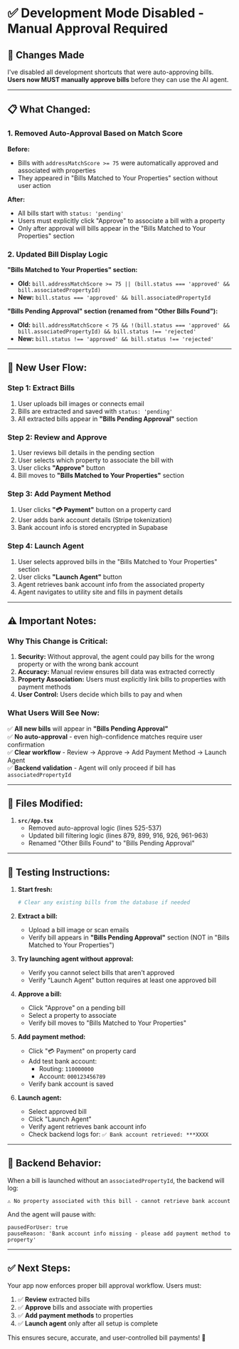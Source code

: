 # ✅ Development Mode Disabled - Manual Approval Required

## 🎯 Changes Made

I've disabled all development shortcuts that were auto-approving bills. **Users now MUST manually approve bills** before they can use the AI agent.

---

## 📋 What Changed:

### 1. **Removed Auto-Approval Based on Match Score**
**Before:**
- Bills with `addressMatchScore >= 75` were automatically approved and associated with properties
- They appeared in "Bills Matched to Your Properties" section without user action

**After:**
- All bills start with `status: 'pending'`
- Users must explicitly click "Approve" to associate a bill with a property
- Only after approval will bills appear in the "Bills Matched to Your Properties" section

### 2. **Updated Bill Display Logic**

**"Bills Matched to Your Properties" section:**
- **Old:** `bill.addressMatchScore >= 75 || (bill.status === 'approved' && bill.associatedPropertyId)`
- **New:** `bill.status === 'approved' && bill.associatedPropertyId`

**"Bills Pending Approval" section (renamed from "Other Bills Found"):**
- **Old:** `bill.addressMatchScore < 75 && !(bill.status === 'approved' && bill.associatedPropertyId) && bill.status !== 'rejected'`
- **New:** `bill.status !== 'approved' && bill.status !== 'rejected'`

---

## 🚀 New User Flow:

### **Step 1: Extract Bills**
1. User uploads bill images or connects email
2. Bills are extracted and saved with `status: 'pending'`
3. All extracted bills appear in **"Bills Pending Approval"** section

### **Step 2: Review and Approve**
1. User reviews bill details in the pending section
2. User selects which property to associate the bill with
3. User clicks **"Approve"** button
4. Bill moves to **"Bills Matched to Your Properties"** section

### **Step 3: Add Payment Method**
1. User clicks **"💳 Payment"** button on a property card
2. User adds bank account details (Stripe tokenization)
3. Bank account info is stored encrypted in Supabase

### **Step 4: Launch Agent**
1. User selects approved bills in the "Bills Matched to Your Properties" section
2. User clicks **"Launch Agent"** button
3. Agent retrieves bank account info from the associated property
4. Agent navigates to utility site and fills in payment details

---

## ⚠️ Important Notes:

### **Why This Change is Critical:**

1. **Security:** Without approval, the agent could pay bills for the wrong property or with the wrong bank account
2. **Accuracy:** Manual review ensures bill data was extracted correctly
3. **Property Association:** Users must explicitly link bills to properties with payment methods
4. **User Control:** Users decide which bills to pay and when

### **What Users Will See Now:**

✅ **All new bills** will appear in **"Bills Pending Approval"**  
✅ **No auto-approval** - even high-confidence matches require user confirmation  
✅ **Clear workflow** - Review → Approve → Add Payment Method → Launch Agent  
✅ **Backend validation** - Agent will only proceed if bill has `associatedPropertyId`

---

## 🔧 Files Modified:

1. **`src/App.tsx`**
   - Removed auto-approval logic (lines 525-537)
   - Updated bill filtering logic (lines 879, 899, 916, 926, 961-963)
   - Renamed "Other Bills Found" to "Bills Pending Approval"

---

## 🧪 Testing Instructions:

1. **Start fresh:**
   ```bash
   # Clear any existing bills from the database if needed
   ```

2. **Extract a bill:**
   - Upload a bill image or scan emails
   - Verify bill appears in **"Bills Pending Approval"** section (NOT in "Bills Matched to Your Properties")

3. **Try launching agent without approval:**
   - Verify you cannot select bills that aren't approved
   - Verify "Launch Agent" button requires at least one approved bill

4. **Approve a bill:**
   - Click "Approve" on a pending bill
   - Select a property to associate
   - Verify bill moves to "Bills Matched to Your Properties"

5. **Add payment method:**
   - Click "💳 Payment" on property card
   - Add test bank account:
     - Routing: `110000000`
     - Account: `000123456789`
   - Verify bank account is saved

6. **Launch agent:**
   - Select approved bill
   - Click "Launch Agent"
   - Verify agent retrieves bank account info
   - Check backend logs for: `✅ Bank account retrieved: ***XXXX`

---

## 📝 Backend Behavior:

When a bill is launched without an `associatedPropertyId`, the backend will log:
```
⚠️ No property associated with this bill - cannot retrieve bank account
```

And the agent will pause with:
```
pausedForUser: true
pauseReason: 'Bank account info missing - please add payment method to property'
```

---

## ✅ Next Steps:

Your app now enforces proper bill approval workflow. Users must:

1. ✅ **Review** extracted bills
2. ✅ **Approve** bills and associate with properties
3. ✅ **Add payment methods** to properties
4. ✅ **Launch agent** only after all setup is complete

This ensures secure, accurate, and user-controlled bill payments! 🎉


